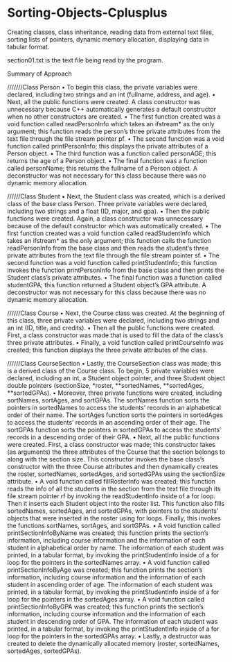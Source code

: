 # Sorting-Objects-Cplusplus
Creating classes, class inheritance, reading data from external text files, sorting lists of pointers, dynamic memory allocation, displaying data in tabular format.

section01.txt is the text file being read by the program.

Summary of Approach


///////Class Person
•	To begin this class, the private variables were declared, including two strings and an int (fullname, address, and age).
•	Next, all the public functions were created. A class constructor was unnecessary because C++ automatically generates a default constructor when no other constructors are created. 
•	The first function created was a void function called readPersonInfo which takes an ifstream* as the only argument; this function reads the person’s three private attributes from the text file through the file stream pointer pf.
•	The second function was a void function called printPersonInfo; this displays the private attributes of a Person object. 
•	The third function was a function called personAGE; this returns the age of a Person object. 
•	The final function was a function called personName; this returns the fullname of a Person object. A deconstructor was not necessary for this class because there was no dynamic memory allocation.

//////Class Student
•	Next, the Student class was created, which is a derived class of the base class Person. Three private variables were declared, including two strings and a float (ID, major, and gpa).
•	Then the public functions were created. Again, a class constructor was unnecessary because of the default constructor which was automatically created. 
•	The first function created was a void function called readStudentInfo which takes an ifstream* as the only argument; this function calls the function readPersonInfo from the base class and then reads the student’s three private attributes from the text file through the file stream pointer sf. 
•	The second function was a void function called printStudentInfo; this function invokes the function printPersonInfo from the base class and then prints the Student class’s private attributes. 
•	The final function was a function called studentGPA; this function returned a Student object’s GPA attribute. A deconstructor was not necessary for this class because there was no dynamic memory allocation.

//////Class Course
•	Next, the Course class was created. At the beginning of this class, three private variables were declared, including two strings and an int (ID, title, and credits). 
•	Then all the public functions were created. First, a class constructor was made that is used to fill the data of the class’s three private attributes. 
•	Finally, a void function called printCourseInfo was created; this function displays the three private attributes of the class.

//////Class CourseSection
•	Lastly, the CourseSection class was made; this is a derived class of the Course class. To begin, 5 private variables were declared, including an int, a Student object pointer, and three Student object double pointers (sectionSize, *roster, **sortedNames, **sortedAges, **sortedGPAs). 
•	Moreover, three private functions were created, including sortNames, sortAges, and sortGPAs. The sortNames function sorts the pointers in sortedNames to access the students’ records in an alphabetical order of their name. The sortAges function sorts the pointers in sortedAges to access the students’ records in an ascending order of their age. The sortGPAs function sorts the pointers in sortedGPAs to access the students’ records in a descending order of their GPA.
•	Next, all the public functions were created. First, a class constructor was made; this constructor takes (as arguments) the three attributes of the Course that the section belongs to along with the section size. This constructor invokes the base class’s constructor with the three Course attributes and then dynamically creates the roster, sortedNames, sortedAges, and sortedGPAs using the sectionSize attribute. 
•	A void function called fillRosterInfo was created; this function reads the info of all the students in the section from the text file through its file stream pointer rf by invoking the readStudentInfo inside of a for loop. Then it inserts each Student object into the roster list. This function also fills sortedNames, sortedAges, and sortedGPAs, with pointers to the students’ objects that were inserted in the roster using for loops. Finally, this invokes the functions sortNames, sortAges, and sortGPAs.
•	A void function called printSectionInfoByName was created; this function prints the section’s information, including course information and the information of each student in alphabetical order by name. The information of each student was printed, in a tabular format, by invoking the printStudentInfo inside of a for loop for the pointers in the sortedNames array.
•	A void function called printSectionInfoByAge was created; this function prints the section’s information, including course information and the information of each student in ascending order of age. The information of each student was printed, in a tabular format, by invoking the printStudentInfo inside of a for loop for the pointers in the sortedAges array.
•	A void function called printSectionInfoByGPA was created; this function prints the section’s information, including course information and the information of each student in descending order of GPA. The information of each student was printed, in a tabular format, by invoking the printStudentInfo inside of a for loop for the pointers in the sortedGPAs array.
•	Lastly, a destructor was created to delete the dynamically allocated memory (roster, sortedNames, sortedAges, sortedGPAs).
